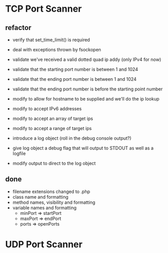 
# TCP Port Scanner #

## refactor ##

- verify that set_time_limit() is required
- deal with exceptions thrown by fsockopen

- validate we've received a valid dotted quad ip addy (only IPv4 for now)
- validate that the starting port number is between 1 and 1024
- validate that the ending port number is between 1 and 1024
- validate that the ending port number is before the starting point number

- modify to allow for hostname to be supplied and we'll do the ip lookup
- modify to accept IPv6 addresses
- modify to accept an array of target ips
- modify to accept a range of target ips

- introduce a log object (roll in the debug console output?)
- give log object a debug flag that will output to STDOUT as well as a logfile
- modify output to direct to the log object


## done ##

- filename extensions changed to .php
- class name and formatting
- method names, visibility and formatting
- variable names and formatting
    - minPort => startPort
    - maxPort => endPort
    - ports => openPorts


# UDP Port Scanner



